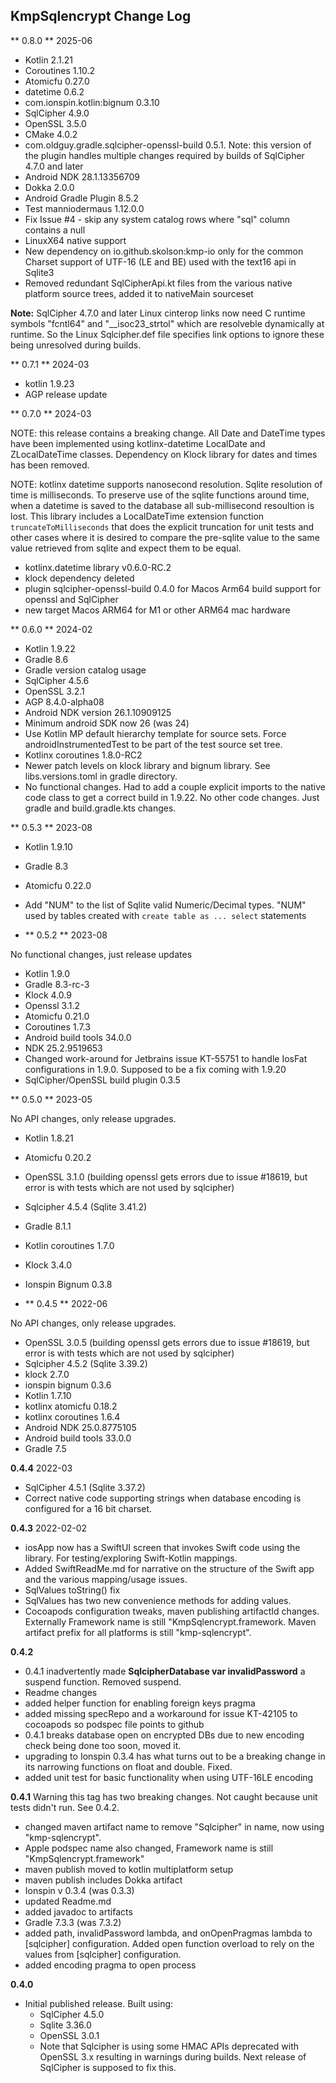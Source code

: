## KmpSqlencrypt Change Log

** 0.8.0 ** 2025-06

- Kotlin 2.1.21
- Coroutines 1.10.2
- Atomicfu 0.27.0
- datetime 0.6.2
- com.ionspin.kotlin:bignum 0.3.10
- SqlCipher 4.9.0
- OpenSSL 3.5.0
- CMake 4.0.2
- com.oldguy.gradle.sqlcipher-openssl-build 0.5.1. Note: this version of the plugin handles multiple changes required by builds of SqlCipher 4.7.0 and later
- Android NDK 28.1.13356709
- Dokka 2.0.0
- Android Gradle Plugin 8.5.2
- Test manniodermaus 1.12.0.0
- Fix Issue #4 - skip any system catalog rows where "sql" column contains a null
- LinuxX64 native support
- New dependency on io.github.skolson:kmp-io only for the common Charset support of UTF-16 (LE and BE) used with the text16 api in Sqlite3 
- Removed redundant SqlCipherApi.kt files from the various native platform source trees, added it to nativeMain sourceset
 
**Note:** SqlCipher 4.7.0 and later Linux cinterop links now need C runtime symbols "fcntl64" and "__isoc23_strtol" which are resolveble dynamically at runtime. So the Linux Sqlcipher.def file specifies link options to ignore these being unresolved during builds.

** 0.7.1 ** 2024-03

- kotlin 1.9.23
- AGP release update

** 0.7.0 ** 2024-03

NOTE: this release contains a breaking change.  All Date and DateTime types have been implemented using kotlinx-datetime LocalDate and ZLocalDateTime classes. Dependency on Klock library for dates and times has been removed.

NOTE: kotlinx datetime supports nanosecond resolution. Sqlite resolution of time is milliseconds. To preserve use of the sqlite functions around time, when a datetime is saved to the database all sub-millisecond resoultion is lost. This library includes a LocalDateTime extension function `truncateToMilliseconds` that does the explicit truncation for unit tests and other cases where it is desired to compare the pre-sqlite value to the same value retrieved from sqlite and expect them to be equal.

- kotlinx.datetime library v0.6.0-RC.2
- klock dependency deleted
- plugin sqlcipher-openssl-build 0.4.0 for Macos Arm64 build support for openssl and SqlCipher
- new target Macos ARM64 for M1 or other ARM64 mac hardware


** 0.6.0 ** 2024-02

- Kotlin 1.9.22
- Gradle 8.6
- Gradle version catalog usage
- SqlCipher 4.5.6
- OpenSSL 3.2.1
- AGP 8.4.0-alpha08
- Android NDK version 26.1.10909125
- Minimum android SDK now 26 (was 24)
- Use Kotlin MP default hierarchy template for source sets. Force androidInstrumentedTest to be part of the test source set tree.
- Kotlinx coroutines 1.8.0-RC2
- Newer patch levels on klock library and bignum library. See libs.versions.toml in gradle directory.
- No functional changes. Had to add a couple explicit imports to the native code class to get a correct build in 1.9.22. No other code changes. Just gradle and build.gradle.kts changes.

** 0.5.3 ** 2023-08

- Kotlin 1.9.10
- Gradle 8.3
- Atomicfu 0.22.0
- Add "NUM" to the list of Sqlite valid Numeric/Decimal types. "NUM" used by tables created with `create table as ... select` statements

- ** 0.5.2 ** 2023-08

No functional changes, just release updates

- Kotlin 1.9.0
- Gradle 8.3-rc-3
- Klock 4.0.9
- Openssl 3.1.2
- Atomicfu 0.21.0
- Coroutines 1.7.3
- Android build tools 34.0.0
- NDK 25.2.9519653
- Changed work-around for Jetbrains issue KT-55751 to handle IosFat configurations in 1.9.0. Supposed to be a fix coming with 1.9.20
- SqlCipher/OpenSSL build plugin 0.3.5

** 0.5.0 ** 2023-05

No API changes, only release upgrades.

- Kotlin 1.8.21
- Atomicfu 0.20.2
- OpenSSL 3.1.0 (building openssl gets errors due to issue #18619, but error is with tests which are not used by sqlcipher)
- Sqlcipher 4.5.4 (Sqlite 3.41.2)
- Gradle 8.1.1
- Kotlin coroutines 1.7.0
- Klock 3.4.0
- Ionspin Bignum 0.3.8

- ** 0.4.5 ** 2022-06

No API changes, only release upgrades.

- OpenSSL 3.0.5 (building openssl gets errors due to issue #18619, but error is with tests which are not used by sqlcipher)
- Sqlcipher 4.5.2 (Sqlite 3.39.2)
- klock 2.7.0
- ionspin bignum 0.3.6
- Kotlin 1.7.10
- kotlinx atomicfu 0.18.2
- kotlinx coroutines 1.6.4
- Android NDK 25.0.8775105
- Android build tools 33.0.0
- Gradle 7.5

**0.4.4**  2022-03

- SqlCipher 4.5.1 (Sqlite 3.37.2) 
- Correct native code supporting strings when database encoding is configured for a 16 bit charset.

**0.4.3**  2022-02-02

- iosApp now has a SwiftUI screen that invokes Swift code using the library. For testing/exploring Swift-Kotlin mappings. 
- Added SwiftReadMe.md for narrative on the structure of the Swift app and the various mapping/usage issues.
- SqlValues toString() fix
- SqlValues has two new convenience methods for adding values. 
- Cocoapods configuration tweaks, maven publishing artifactId changes. Externally Framework name is still "KmpSqlencrypt.framework. Maven artifact prefix for all platforms is still "kmp-sqlencrypt".

**0.4.2**
- 0.4.1 inadvertently made **SqlcipherDatabase var invalidPassword** a suspend function. Removed suspend.
- Readme changes
- added helper function for enabling foreign keys pragma 
- added missing specRepo and a workaround for issue KT-42105 to cocoapods so podspec file points to github
- 0.4.1 breaks database open on encrypted DBs due to new encoding check being done too soon, moved it.
- upgrading to Ionspin 0.3.4 has what turns out to be a breaking change in its narrowing functions on float and double. Fixed.
- added unit test for basic functionality when using UTF-16LE encoding

**0.4.1** Warning this tag has two breaking changes. Not caught because unit tests didn't run. See 0.4.2.

- changed maven artifact name to remove "Sqlcipher" in name, now using "kmp-sqlencrypt". 
- Apple podspec name also changed, Framework name is still "KmpSqlencrypt.framework"
- maven publish moved to kotlin multiplatform setup
- maven publish includes Dokka artifact  
- Ionspin v 0.3.4 (was 0.3.3)
- updated Readme.md
- added javadoc to artifacts
- Gradle 7.3.3 (was 7.3.2)
- added path, invalidPassword lambda, and onOpenPragmas lambda to [sqlcipher] configuration. Added open function overload to rely on the values from [sqlcipher] configuration.
- added encoding pragma to open process

**0.4.0**

- Initial published release. Built using:
    - SqlCipher 4.5.0 
    - Sqlite 3.36.0
    - OpenSSL 3.0.1
    - Note that Sqlcipher is using some HMAC APIs deprecated with OpenSSL 3.x resulting in warnings during builds. Next release of SqlCipher is supposed to fix this. 
